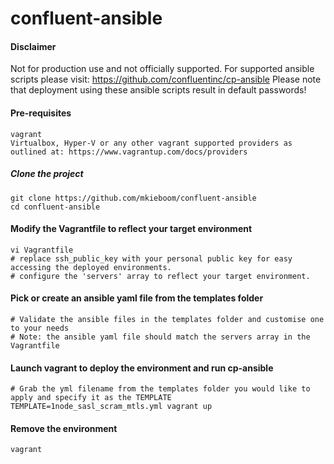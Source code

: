 # confluent-ansible

#### Disclaimer
Not for production use and not officially supported. For supported ansible scripts please visit: https://github.com/confluentinc/cp-ansible
Please note that deployment using these ansible scripts result in default passwords!

#### Pre-requisites
```
vagrant
Virtualbox, Hyper-V or any other vagrant supported providers as outlined at: https://www.vagrantup.com/docs/providers
```

##### Clone the project
```
git clone https://github.com/mkieboom/confluent-ansible
cd confluent-ansible
```

#### Modify the Vagrantfile to reflect your target environment
```
vi Vagrantfile
# replace ssh_public_key with your personal public key for easy accessing the deployed environments.
# configure the 'servers' array to reflect your target environment.
```

#### Pick or create an ansible yaml file from the templates folder
```
# Validate the ansible files in the templates folder and customise one to your needs
# Note: the ansible yaml file should match the servers array in the Vagrantfile
```

#### Launch vagrant to deploy the environment and run cp-ansible
```
# Grab the yml filename from the templates folder you would like to apply and specify it as the TEMPLATE
TEMPLATE=1node_sasl_scram_mtls.yml vagrant up
```

#### Remove the environment
````
vagrant 
````

